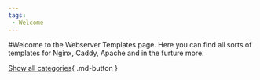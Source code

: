 ```yaml
---
tags:
 - Welcome
---
```

#Welcome to the Webserver Templates page.
Here you can find all sorts of templates for Nginx, Caddy, Apache and in the furture more.

[Show all categories](category.md){ .md-button }
